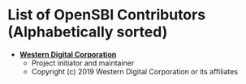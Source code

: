 
List of OpenSBI Contributors (Alphabetically sorted)
====================================================

* **[Western Digital Corporation](https://www.wdc.com/)**
  * Project initiator and maintainer
  * Copyright (c) 2019 Western Digital Corporation or its affiliates
